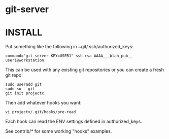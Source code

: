 # git-server

INSTALL
=======

Put something like the following in ~git/.ssh/authorized_keys:

```
command="git-server KEY=USER1" ssh-rsa AAAA___blah_pub__ user1@workstation
```

This can be used with any existing git repositories
or you can create a fresh git repo:

```
sudo useradd git
sudo su - git
git init projectx
```

Then add whatever hooks you want:

```
vi projectx/.git/hooks/pre-read
```

Each hook can read the ENV settings defined in authorized_keys.

See contrib/* for some working "hooks" examples.
